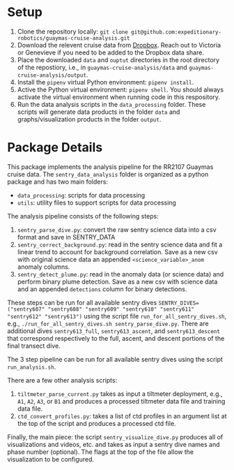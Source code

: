 # Setup
1. Clone the repository locally: `git clone git@github.com:expeditionary-robotics/guaymas-cruise-analysis.git`
2. Download the relevent cruise data from [Dropbox](https://www.dropbox.com/sh/aeqfwvkzprejffe/AAAEDHlltJNRAnlv2FT3iiW_a?dl=0). Reach out to Victoria or Genevieve if you need to be added to the Dropbox data share. 
3. Place the downloaded `data` and `ouptut` directories in the root directory of the repostiory, i.e., in `guaymas-cruise-analysis/data` and `guaymas-cruise-analysis/output`.
4. Install the `pipenv` virtual Python environment: `pipenv install`. 
5. Active the Python virtual environment: `pipenv shell`. You should always activate the virtual environment when running code in this respository. 
6. Run the data analysis scripts in the `data_processing` folder. These scripts will generate data products in the folder `data` and graphs/visualization products in the folder `output`. 

# Package Details 
This package implements the analysis pipeline for the RR2107 Guaymas cruise data. The `sentry_data_analysis` folder is organized as a python package and has two main folders:
* `data_processing`: scripts for data processing
* `utils`: utility files to support scripts for data processing

The analysis pipeline consists of the following steps:
1. `sentry_parse_dive.py`: convert the raw sentry science data into a csv format and save in SENTRY_DATA
2. `sentry_correct_background.py`: read in the sentry science data and fit a linear trend to account for background correlation. Save as a new csv with original science data an appended `<science_variable>_anom` anomaly columns.
3. `sentry_detect_plume.py`: read in the anomaly data (or science data) and perform binary plume detection. Save as a new csv with science data and an appended `detections` column for binary detections.

These steps can be run for all available sentry dives
`SENTRY_DIVES=("sentry607" "sentry608" "sentry609" "sentry610" "sentry611" "sentry612" "sentry613")`
using the script file `run_for_all_sentry_dives.sh`, e.g., `./run_for_all_sentry_dives.sh sentry_parse_dive.py`. There are additional dives `sentry613_full`, `sentry613_ascent`, and `sentry613_descent` that correspond respectively to the full, ascent, and descent portions of the final transect dive.

The 3 step pipeline can be run for all available sentry dives using the script `run_analysis.sh`.

There are a few other analysis scripts:
1. `tiltmeter_parse_current.py` takes as input a tiltmeter deployment, e.g., `A1`, `A2`, `A3`, or `B1` and produces a processed tiltmeter data file and training data file.
3. `ctd_convert_profiles.py`: takes a list of ctd profiles in an argument list at the top of the script and produces a processed ctd file.


Finally, the main piece: the script `sentry_visualize_dive.py` produces all of visualizations and videos, etc. and takes as input a sentry dive names and phase number (optional). The flags at the top of the file allow the visualization to be configured.
